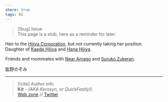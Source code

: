 ```yaml
---  
share: true  
tags: RD  
---  
```

> [!bug] Issue  
> This page is a stub, here as a reminder for later.  
  
Heir to the [Hijiya Corporation](../../World/Organizations/Corporations/Hijiya%20Corporation), but not currently taking her position. Daughter of [Kaede Hijiya](../Kaede%20Hijiya) and [Hana Hijiya](../Hana%20Hijiya).  
  
Friends and roommates with [Near Amago](./Near%20Amago) and [Suruko Zukeran](./Suruko%20Zukeran).  
  
肱野のぞみ  
  
-----  
> [!cite] Author info  
> **Kit** - *(AKA Kerosyn, or QuickFastly)*\  
> [Web zone](https://kitabe.link) // [Twitter](https://twitter.com/Kerosyn_)